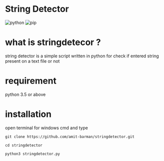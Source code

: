 <h1>String Detector</h1>

![python](https://img.shields.io/badge/python-3.5%20%7C%203.6%20%7C%203.7-blue) ![pip](https://img.shields.io/badge/pypi-v1.0.0-blue)

# what is stringdetecor ?

string detector is a simple script written in python
for check if entered string present on a text file
or not

# requirement

python 3.5 or above

# installation

<p>open terminal for windows cmd and type</p>

```
git clone https://github.com/amit-barman/stringdetector.git

cd stringdetector

python3 stringdetector.py
```

